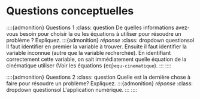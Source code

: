 # Questions conceptuelles

::::{admonition} Questions 1
:class: question
De quelles informations avez-vous besoin pour choisir la ou les équations à utiliser pour résoudre un problème ?
Expliquez.
:::{admonition} *réponse*
:class: dropdown questionsol
Il faut identifier en premier la variable à trouver. Ensuite il faut identifier la variable inconnue (autre que la variable recherchée). En identifiant correctement cette variable, on sait immédiatement quelle équation de la cinématique utiliser (Voir les équations {eq}`equ-cinematique`).
:::
::::

::::{admonition} Questions 2
:class: question
Quelle est la dernière chose à faire pour résoudre un problème?
Expliquez.
:::{admonition} *réponse*
:class: dropdown questionsol
L'application numérique.
:::
::::